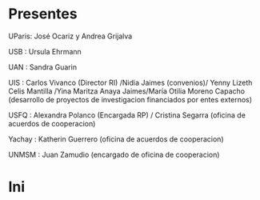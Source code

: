 
# Presentes

UParis: José Ocariz y Andrea Grijalva

USB : Ursula Ehrmann

UAN : Sandra Guarin

UIS : Carlos Vivanco (Director RI) /Nidia Jaimes (convenios)/ Yenny Lizeth Celis Mantilla /Yina Maritza Anaya Jaimes/María Otilia Moreno Capacho (desarrollo de proyectos
de investigacion financiados por entes externos)

USFQ : Alexandra Polanco (Encargada RP) / Cristina Segarra (oficina de acuerdos de cooperacion)

Yachay : Katherin Guerrero (oficina de acuerdos de cooperacion)

UNMSM : Juan Zamudio (encargado de oficina de cooperacion)


# Ini
